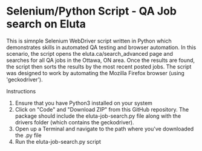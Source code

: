 # Selenium/Python Script - QA Job search on Eluta

This is simnple Selenium WebDriver script written in Python which demonstrates skills in automated QA testing and browser automation. In this scenario, the script opens the eluta.ca/search_advanced page and searches for all QA jobs in the Ottawa, ON area. Once the results are found, the script then sorts the results by the most recent posted jobs. The script was designed to work by automating the Mozilla Firefox browser (using 'geckodriver'). 

Instructions
1. Ensure that you have Python3 installed on your system
2. Click on "Code" and "Download ZIP" from this GitHub repository. The package should include the eluta-job-search.py file along with the drivers folder (which contains the geckodriver). 
3. Open up a Terminal and navigate to the path where you've downloaded the .py file
4. Run the eluta-job-search.py script
